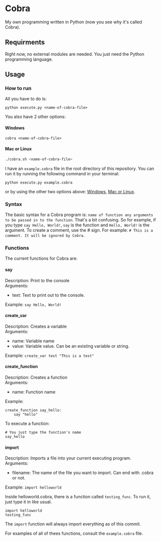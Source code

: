 # Cobra
My own programming written in Python (now you see why it's called Cobra).

## Requirments
Right now, no external modules are needed. You just need the Python programming language.

## Usage
### How to run
All you have to do is:
```shell
python execute.py <name-of-cobra-file>
```
You also have 2 other options:
#### Windows
```batch
cobra <name-of-cobra-file>
```
#### Mac or Linux
```bash
./cobra.sh <name-of-cobra-file>
```

I have an `example.cobra` file in the root directory of this repository.
You can run it by running the following command in your terminal:
```shell
python execute.py example.cobra
```
or by using the other two options above: [Windows](#windows), [Mac or Linux](#mac-or-linux).

### Syntax
The basic syntax for a Cobra program is: `name of function any arguments to be passed in to the function`. That's a bit confusing. So for example, if you type `say Hello, World!`, `say` is the function and `Hello, World!` is the argument. To create a comment, use the # sign. For example: `# This is a comment. It will be ignored by Cobra`.

### Functions
The current functions for Cobra are:
#### say
Description: Print to the console
<br>
Arguments:
- text: Text to print out to the console.

Example: `say Hello, World!`

#### create_var
Description: Creates a variable
<br>
Arguments:
- name: Variable name
- value: Variable value. Can be an existing variable or string.

Example: `create_var test "This is a test"`

#### create_function
Description: Creates a function
<br>
Arguments:
- name: Function name

Example:
```
create_function say_hello:
    say "hello"
```

To execute a function:
```
# You just type the function's name
say_hello
```

#### import
Description: Imports a file into your current executing program.
<br>
Arguments:
- filename: The name of the file you want to import. Can end with .cobra or not.

Example: `import helloworld`

Inside helloworld.cobra, there is a function called `testing_func`. To run it, just type it in like usual.
```
import helloworld
testing_func
```
The `import` function will always import everything as of this commit.

For examples of all of thees functions, consult the `example.cobra` file.